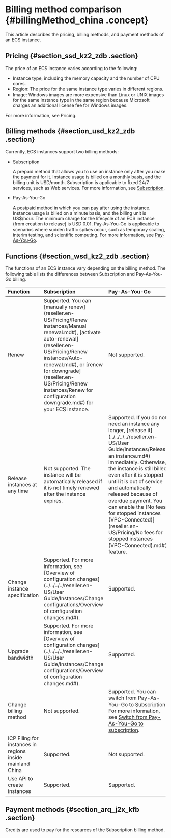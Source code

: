 # Billing method comparison {#billingMethod_china .concept}

This article describes the pricing, billing methods, and payment methods of an ECS instance.

## Pricing {#section_ssd_kz2_zdb .section}

The price of an ECS instance varies according to the following:

-   Instance type, including the memory capacity and the number of CPU cores.
-   Region: The price for the same instance type varies in different regions.
-   Image: Windows images are more expensive than Linux or UNIX images for the same instance type in the same region because Microsoft charges an additional license fee for Windows images.

For more information, see Pricing.

## Billing methods {#section_usd_kz2_zdb .section}

Currently, ECS instances support two billing methods:

-   Subscription

    A prepaid method that allows you to use an instance only after you make the payment for it. Instance usage is billed on a monthly basis, and the billing unit is USD/month. Subscription is applicable to fixed 24/7 services, such as Web services. For more information, see [Subscription](reseller.en-US/Pricing/Subscription.md#).

-   Pay-As-You-Go

    A postpaid method in which you can pay after using the instance. Instance usage is billed on a minute basis, and the billing unit is US$/hour. The minimum charge for the lifecycle of an ECS instance \(from creation to release\) is USD 0.01. Pay-As-You-Go is applicable to scenarios where sudden traffic spikes occur, such as temporary scaling, interim testing, and scientific computing. For more information, see [Pay-As-You-Go](reseller.en-US/Pricing/Pay-As-You-Go.md#).


## Functions {#section_wsd_kz2_zdb .section}

The functions of an ECS instance vary depending on the billing method. The following table lists the differences between Subscription and Pay-As-You-Go billing.

|Function|Subscription|Pay-As-You-Go|
|:-------|:-----------|:------------|
|Renew|Supported. You can [manually renew](reseller.en-US/Pricing/Renew instances/Manual renewal.md#), [activate auto-renewal](reseller.en-US/Pricing/Renew instances/Auto-renewal.md#), or [renew for downgrade](reseller.en-US/Pricing/Renew instances/Renew for configuration downgrade.md#) for your ECS instance.|Not supported.|
|Release instances at any time|Not supported. The instance will be automatically released if it is not timely renewed after the instance expires.|Supported. If you do not need an instance any longer, [release it](../../../../reseller.en-US/User Guide/Instances/Release an instance.md#) immediately. Otherwise, the instance is still billed even after it is stopped until it is out of service and automatically released because of overdue payment. You can enable the [No fees for stopped instances \(VPC-Connected\)](reseller.en-US/Pricing/No fees for stopped instances (VPC-Connected).md#) feature.|
|Change instance specification|Supported. For more information, see [Overview of configuration changes](../../../../reseller.en-US/User Guide/Instances/Change configurations/Overview of configuration changes.md#).|Supported.|
|Upgrade bandwidth|Supported. For more information, see [Overview of configuration changes](../../../../reseller.en-US/User Guide/Instances/Change configurations/Overview of configuration changes.md#).|Supported.|
|Change billing method|Not supported.|Supported. You can switch from Pay-As-You-Go to Subscription. For more information, see [Switch from Pay-As-You-Go to subscription](reseller.en-US/Pricing/Limits.md#).|
|ICP Filing for instances in regions inside mainland China|Supported.|Not supported.|
|Use API to create instances|Supported.|Supported.|

## Payment methods {#section_arq_j2x_kfb .section}

Credits are used to pay for the resources of the Subscription billing method.

